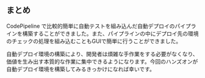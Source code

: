 ## まとめ

CodePipeline で比較的簡単に自動テストを組み込んだ自動デプロイのパイプラインを構築することができました。また、パイプラインの中にデプロイ先の環境のチェックの処理を組み込むこともGUIで簡単に行うことができました。

自動デプロイ環境の構築により、開発者は煩雑な手作業をする必要がなくなり、価値を生み出す本質的な作業に集中できるようになります。今回のハンズオンが自動デプロイ環境を構築してみるきっかけになれば幸いです。
